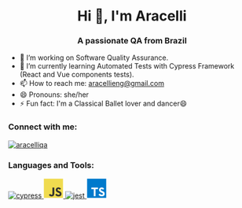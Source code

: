 

<h1 align="center">Hi 👋, I'm Aracelli</h1>
<h3 align="center">A passionate QA from Brazil</h3>

- 🔭 I’m  working on Software Quality Assurance.
- 🌱 I’m currently learning Automated Tests with Cypress Framework (React and Vue components tests).
- 📫 How to reach me: aracellieng@gmail.com
- 😄 Pronouns: she/her
- ⚡ Fun fact: I'm a Classical Ballet lover and dancer😄

<h3 align="left">Connect with me:</h3>
<p align="left">
<a href="https://linkedin.com/in/aracelliqa" target="blank"><img align="center" src="https://raw.githubusercontent.com/rahuldkjain/github-profile-readme-generator/master/src/images/icons/Social/linked-in-alt.svg" alt="aracelliqa" height="30" width="40" /></a>
</p>

<h3 align="left">Languages and Tools:</h3>
<p align="left"> <a href="https://www.cypress.io" target="_blank" rel="noreferrer"> <img src="https://raw.githubusercontent.com/simple-icons/simple-icons/6e46ec1fc23b60c8fd0d2f2ff46db82e16dbd75f/icons/cypress.svg" alt="cypress" width="40" height="40"/> </a> <a href="https://developer.mozilla.org/en-US/docs/Web/JavaScript" target="_blank" rel="noreferrer"> <img src="https://raw.githubusercontent.com/devicons/devicon/master/icons/javascript/javascript-original.svg" alt="javascript" width="40" height="40"/> </a> <a href="https://jestjs.io" target="_blank" rel="noreferrer"> <img src="https://www.vectorlogo.zone/logos/jestjsio/jestjsio-icon.svg" alt="jest" width="40" height="40"/> </a> <a href="https://www.typescriptlang.org/" target="_blank" rel="noreferrer"> <img src="https://raw.githubusercontent.com/devicons/devicon/master/icons/typescript/typescript-original.svg" alt="typescript" width="40" height="40"/> </a> </p>

